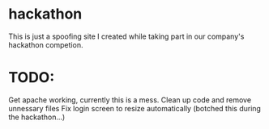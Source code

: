 # hackathon
This is just a spoofing site I created while taking part in our company's hackathon competion.

# TODO:
Get apache working, currently this is a mess.
Clean up code and remove unnessary files
Fix login screen to resize automatically (botched this during the hackathon...)
